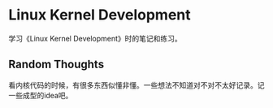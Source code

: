 # Linux Kernel Development

学习《Linux Kernel Development》时的笔记和练习。

## Random Thoughts

看内核代码的时候，有很多东西似懂非懂。一些想法不知道对不对不太好记录。记一些成型的idea吧。
